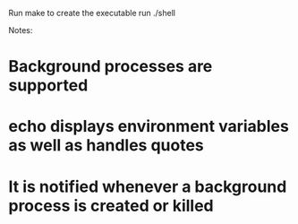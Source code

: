 Run make to create the executable
run ./shell

Notes:
 # Background processes are supported
 # echo displays environment variables as well as handles quotes
 # It is notified whenever a background process is created or killed
